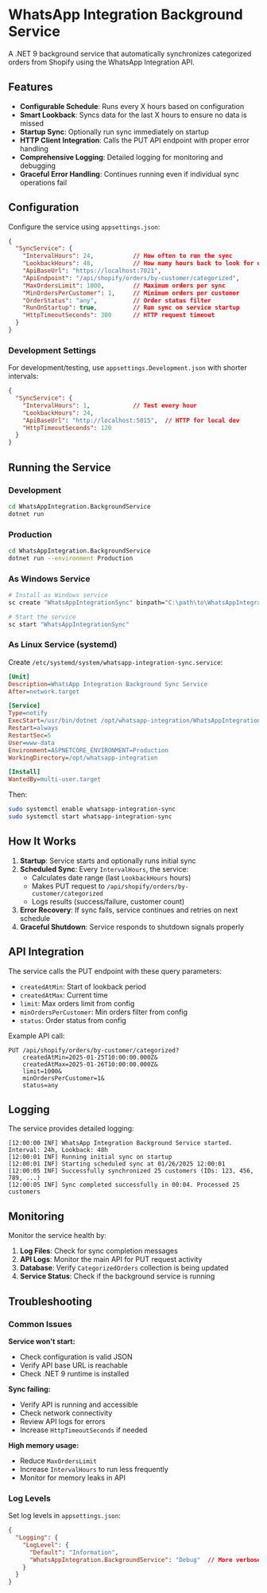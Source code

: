 # WhatsApp Integration Background Service

A .NET 9 background service that automatically synchronizes categorized orders from Shopify using the WhatsApp Integration API.

## Features

- **Configurable Schedule**: Runs every X hours based on configuration
- **Smart Lookback**: Syncs data for the last X hours to ensure no data is missed
- **Startup Sync**: Optionally run sync immediately on startup
- **HTTP Client Integration**: Calls the PUT API endpoint with proper error handling
- **Comprehensive Logging**: Detailed logging for monitoring and debugging
- **Graceful Error Handling**: Continues running even if individual sync operations fail

## Configuration

Configure the service using `appsettings.json`:

```json
{
  "SyncService": {
    "IntervalHours": 24,           // How often to run the sync
    "LookbackHours": 48,           // How many hours back to look for data
    "ApiBaseUrl": "https://localhost:7021",
    "ApiEndpoint": "/api/shopify/orders/by-customer/categorized",
    "MaxOrdersLimit": 1000,        // Maximum orders per sync
    "MinOrdersPerCustomer": 1,     // Minimum orders per customer
    "OrderStatus": "any",          // Order status filter
    "RunOnStartup": true,          // Run sync on service startup
    "HttpTimeoutSeconds": 300      // HTTP request timeout
  }
}
```

### Development Settings

For development/testing, use `appsettings.Development.json` with shorter intervals:

```json
{
  "SyncService": {
    "IntervalHours": 1,            // Test every hour
    "LookbackHours": 24,           
    "ApiBaseUrl": "http://localhost:5015",  // HTTP for local dev
    "HttpTimeoutSeconds": 120      
  }
}
```

## Running the Service

### Development
```bash
cd WhatsAppIntegration.BackgroundService
dotnet run
```

### Production
```bash
cd WhatsAppIntegration.BackgroundService
dotnet run --environment Production
```

### As Windows Service
```bash
# Install as Windows service
sc create "WhatsAppIntegrationSync" binpath="C:\path\to\WhatsAppIntegration.BackgroundService.exe"

# Start the service
sc start "WhatsAppIntegrationSync"
```

### As Linux Service (systemd)
Create `/etc/systemd/system/whatsapp-integration-sync.service`:

```ini
[Unit]
Description=WhatsApp Integration Background Sync Service
After=network.target

[Service]
Type=notify
ExecStart=/usr/bin/dotnet /opt/whatsapp-integration/WhatsAppIntegration.BackgroundService.dll
Restart=always
RestartSec=5
User=www-data
Environment=ASPNETCORE_ENVIRONMENT=Production
WorkingDirectory=/opt/whatsapp-integration

[Install]
WantedBy=multi-user.target
```

Then:
```bash
sudo systemctl enable whatsapp-integration-sync
sudo systemctl start whatsapp-integration-sync
```

## How It Works

1. **Startup**: Service starts and optionally runs initial sync
2. **Scheduled Sync**: Every `IntervalHours`, the service:
   - Calculates date range (last `LookbackHours` hours)
   - Makes PUT request to `/api/shopify/orders/by-customer/categorized`
   - Logs results (success/failure, customer count)
3. **Error Recovery**: If sync fails, service continues and retries on next schedule
4. **Graceful Shutdown**: Service responds to shutdown signals properly

## API Integration

The service calls the PUT endpoint with these query parameters:
- `createdAtMin`: Start of lookback period
- `createdAtMax`: Current time
- `limit`: Max orders limit from config
- `minOrdersPerCustomer`: Min orders filter from config
- `status`: Order status from config

Example API call:
```
PUT /api/shopify/orders/by-customer/categorized?
    createdAtMin=2025-01-25T10:00:00.000Z&
    createdAtMax=2025-01-26T10:00:00.000Z&
    limit=1000&
    minOrdersPerCustomer=1&
    status=any
```

## Logging

The service provides detailed logging:

```
[12:00:00 INF] WhatsApp Integration Background Service started. Interval: 24h, Lookback: 48h
[12:00:01 INF] Running initial sync on startup
[12:00:01 INF] Starting scheduled sync at 01/26/2025 12:00:01
[12:00:05 INF] Successfully synchronized 25 customers (IDs: 123, 456, 789, ...)
[12:00:05 INF] Sync completed successfully in 00:04. Processed 25 customers
```

## Monitoring

Monitor the service health by:
1. **Log Files**: Check for sync completion messages
2. **API Logs**: Monitor the main API for PUT request activity
3. **Database**: Verify `CategorizedOrders` collection is being updated
4. **Service Status**: Check if the background service is running

## Troubleshooting

### Common Issues

**Service won't start:**
- Check configuration is valid JSON
- Verify API base URL is reachable
- Check .NET 9 runtime is installed

**Sync failing:**
- Verify API is running and accessible
- Check network connectivity
- Review API logs for errors
- Increase `HttpTimeoutSeconds` if needed

**High memory usage:**
- Reduce `MaxOrdersLimit`
- Increase `IntervalHours` to run less frequently
- Monitor for memory leaks in API

### Log Levels

Set log levels in `appsettings.json`:
```json
{
  "Logging": {
    "LogLevel": {
      "Default": "Information",
      "WhatsAppIntegration.BackgroundService": "Debug"  // More verbose
    }
  }
}
```